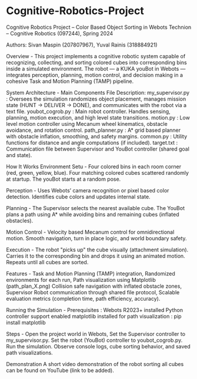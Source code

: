 # Cognitive-Robotics-Project
Cognitive Robotics Project – Color Based Object Sorting in Webots
Technion – Cognitive Robotics (097244), Spring 2024

Authors: Sivan Maspin (207807967), Yuval Rainis (318884921)

Overview - 
This project implements a cognitive robotic system capable of recognizing, collecting, and sorting colored cubes into corresponding bins inside a simulated environment.
The robot — a KUKA youBot in Webots — integrates perception, planning, motion control, and decision making in a cohesive Task and Motion Planning (TAMP) pipeline.

System Architecture - 
Main Components
File	Description:
my_supervisor.py : Oversees the simulation randomizes object placement, manages mission state (HUNT → DELIVER → DONE), and communicates with the robot via a text file.
youbot_cogrob.py : Main robot controller. Handles sensing, planning, motion execution, and high level state transitions.
motion.py : Low level motion controller using Mecanum wheel kinematics, obstacle avoidance, and rotation control.
path_planner.py :	A* grid based planner with obstacle inflation, smoothing, and safety margins.
common.py :	Utility functions for distance and angle computations (if included).
target.txt : Communication file between Supervisor and YouBot controller (shared goal and state).

How It Works
Environment Setu - 
Four colored bins in each room corner (red, green, yellow, blue).
Four matching colored cubes scattered randomly at startup.
The youBot starts at a random pose.

Perception - 
Uses Webots’ camera recognition or pixel based color detection.
Identifies cube colors and updates internal state.

Planning - 
The Supervisor selects the nearest available cube.
The YouBot plans a path using A* while avoiding bins and remaining cubes (inflated obstacles).

Motion Control - 
Velocity based Mecanum control for omnidirectional motion.
Smooth navigation, turn in place logic, and world boundary safety.

Execution - 
The robot "picks up" the cube visually (attachment simulation).
Carries it to the corresponding bin and drops it using an animated motion.
Repeats until all cubes are sorted.

Features -
Task and Motion Planning (TAMP) integration, Randomized environments for each run, Path visualization using Matplotlib (path_plan_X.png)
Collision safe navigation with inflated obstacle zones, Supervisor Robot communication through shared file protocol, Scalable evaluation metrics (completion time, path efficiency, accuracy).

Running the Simulation - 
Prerequisites :
Webots R2023+ installed
Python controller support enabled
matplotlib installed for path visualization : pip install matplotlib

Steps - 
Open the project world in Webots, Set the Supervisor controller to my_supervisor.py.
Set the robot (YouBot) controller to youbot_cogrob.py.
Run the simulation.
Observe console logs, cube sorting behavior, and saved path visualizations.

Demonstration
A short video demonstration of the robot sorting all cubes can be found on YouTube (link to be added).
